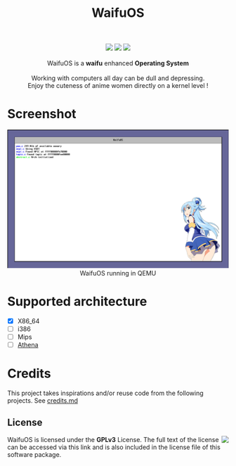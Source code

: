 <div align="center">
  <h1>WaifuOS</h1>
  <br />
  <br/>
  <img src="https://img.shields.io/tokei/lines/github/keyboard-slayer/waifuos?style=for-the-badge">
  <img src="https://img.shields.io/badge/Language-c89-blue?style=for-the-badge&logo=C">
  <img src="https://img.shields.io/github/license/keyboard-slayer/waifuos?style=for-the-badge">
  <br /><br />
  WaifuOS is a <strong>waifu</strong> enhanced <strong>Operating System</strong>
  <br /><br />
  Working with computers all day can be dull and depressing.<br />
  Enjoy the cuteness of anime women directly on a kernel level !  
</div>

# Screenshot
<p align="center">
<img src="meta/screenshot.png" />
<br>
WaifuOS running in QEMU
</p>

# Supported architecture
- [x] X86_64
- [ ] i386
- [ ] Mips
- [ ] [Athena](https://github.com/AthenaCPU/athena-isa)

# Credits
This project takes inspirations and/or reuse code from the following projects.
See [credits.md](meta/credits.md)

## License
<img align="right" height="76" src="https://upload.wikimedia.org/wikipedia/commons/thumb/9/93/GPLv3_Logo.svg/1024px-GPLv3_Logo.svg.png">
WaifuOS is licensed under the <strong>GPLv3</strong> License.
The full text of the license can be accessed via this link and is also included in the license file of this software package.


